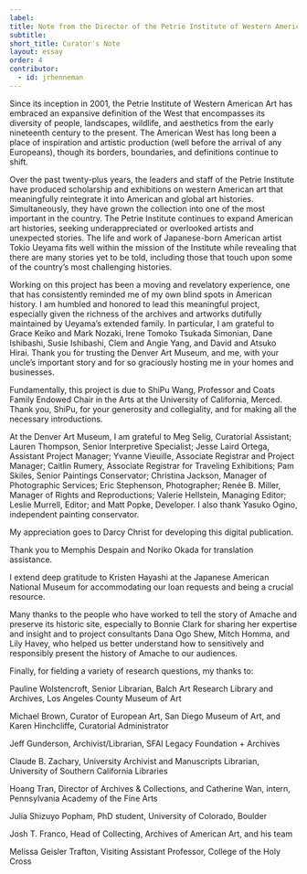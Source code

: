 ```yaml
---
label: 
title: Note from the Director of the Petrie Institute of Western American Art
subtitle: 
short_title: Curator's Note
layout: essay
order: 4
contributor:
  - id: jrhenneman  
---
```


Since its inception in 2001, the Petrie Institute of Western American Art has embraced an expansive definition of the West that encompasses its diversity of people, landscapes, wildlife, and aesthetics from the early nineteenth century to the present. The American West has long been a place of inspiration and artistic production (well before the arrival of any Europeans), though its borders, boundaries, and definitions continue to shift.

Over the past twenty-plus years, the leaders and staff of the Petrie Institute have produced scholarship and exhibitions on western American art that meaningfully reintegrate it into American and global art histories. Simultaneously, they have grown the collection into one of the most important in the country. The Petrie Institute continues to expand American art histories, seeking underappreciated or overlooked artists and unexpected stories. The life and work of Japanese-born American artist Tokio Ueyama fits well within the mission of the Institute while revealing that there are many stories yet to be told, including those that touch upon some of the country’s most challenging histories.

Working on this project has been a moving and revelatory experience, one that has consistently reminded me of my own blind spots in American history. I am humbled and honored to lead this meaningful project, especially given the richness of the archives and artworks dutifully maintained by Ueyama’s extended family. In particular, I am grateful to Grace Keiko and Mark Nozaki, Irene Tomoko Tsukada Simonian, Dane Ishibashi, Susie Ishibashi, Clem and Angie Yang, and David and Atsuko Hirai. Thank you for trusting the Denver Art Museum, and me, with your uncle’s important story and for so graciously hosting me in your homes and businesses.

Fundamentally, this project is due to ShiPu Wang, Professor and Coats Family Endowed Chair in the Arts at the University of California, Merced. Thank you, ShiPu, for your generosity and collegiality, and for making all the necessary introductions.

At the Denver Art Museum, I am grateful to Meg Selig, Curatorial Assistant; Lauren Thompson, Senior Interpretive Specialist; Jesse Laird Ortega, Assistant Project Manager; Yvanne Vieuille, Associate Registrar and Project Manager; Caitlin Rumery, Associate Registrar for Traveling Exhibitions; Pam Skiles, Senior Paintings Conservator; Christina Jackson, Manager of Photographic Services; Eric Stephenson, Photographer; Renée B. Miller, Manager of Rights and Reproductions; Valerie Hellstein, Managing Editor; Leslie Murrell, Editor; and Matt Popke, Developer. I also thank Yasuko Ogino, independent painting conservator.

My appreciation goes to Darcy Christ for developing this digital publication.

Thank you to Memphis Despain and Noriko Okada for translation assistance.

I extend deep gratitude to Kristen Hayashi at the Japanese American National Museum for accommodating our loan requests and being a crucial resource.

Many thanks to the people who have worked to tell the story of Amache and preserve its historic site, especially to Bonnie Clark for sharing her expertise and insight and to project consultants Dana Ogo Shew, Mitch Homma, and Lily Havey, who helped us better understand how to sensitively and responsibly present the history of Amache to our audiences.

Finally, for fielding a variety of research questions, my thanks to:

Pauline Wolstencroft, Senior Librarian, Balch Art Research Library and Archives, Los Angeles County Museum of Art

Michael Brown, Curator of European Art, San Diego Museum of Art, and Karen Hinchcliffe, Curatorial Administrator

Jeff Gunderson, Archivist/Librarian, SFAI Legacy Foundation + Archives

Claude B. Zachary, University Archivist and Manuscripts Librarian, University of Southern California Libraries

Hoang Tran, Director of Archives & Collections, and Catherine Wan, intern, Pennsylvania Academy of the Fine Arts

Julia Shizuyo Popham, PhD student, University of Colorado, Boulder

Josh T. Franco, Head of Collecting, Archives of American Art, and his team

Melissa Geisler Trafton, Visiting Assistant Professor, College of the Holy Cross
